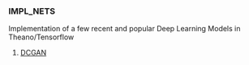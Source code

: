 ### IMPL_NETS

Implementation of a few recent and popular Deep Learning Models in Theano/Tensorflow
1. [DCGAN](https://github.com/epiception/impl_nets/tree/master/lfw_dcgan)
